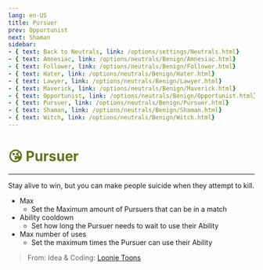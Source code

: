 ```yaml
---
lang: en-US
title: Pursuer
prev: Opportunist
next: Shaman
sidebar:
- { text: Back to Neutrals, link: /options/settings/Neutrals.html}
- { text: Amnesiac, link: /options/neutrals/Benign/Amnesiac.html}
- { text: Follower, link: /options/neutrals/Benign/Follower.html}
- { text: Hater, link: /options/neutrals/Benign/Hater.html}
- { text: Lawyer, link: /options/neutrals/Benign/Lawyer.html}
- { text: Maverick, link: /options/neutrals/Benign/Maverick.html}
- { text: Opportunist, link: /options/neutrals/Benign/Opportunist.html}
- { text: Pursuer, link: /options/neutrals/Benign/Pursuer.html}
- { text: Shaman, link: /options/neutrals/Benign/Shaman.html}
- { text: Witch, link: /options/neutrals/Benign/Witch.html}
---
```


# <font color="#617218">😘 <b>Pursuer</b></font> <Badge text="Benign" type="tip" vertical="middle"/>
---

Stay alive to win, but you can make people suicide when they attempt to kill.
* Max
  * Set the Maximum amount of Pursuers that can be in a match
* Ability cooldown
  * Set how long the Pursuer needs to wait to use their Ability
* Max number of uses
  * Set the maximum times the Pursuer can use their Ability

> From: Idea & Coding: [Loonie Toons](https://github.com/Loonie-Toons)